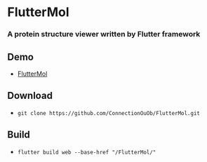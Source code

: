 # FlutterMol
### A protein structure viewer written by Flutter framework

## Demo
- [FlutterMol](https://connectionouob.github.io/FlutterMol/)

## Download
- ```git clone https://github.com/ConnectionOuOb/FlutterMol.git```

## Build
- ```flutter build web --base-href "/FlutterMol/"```
